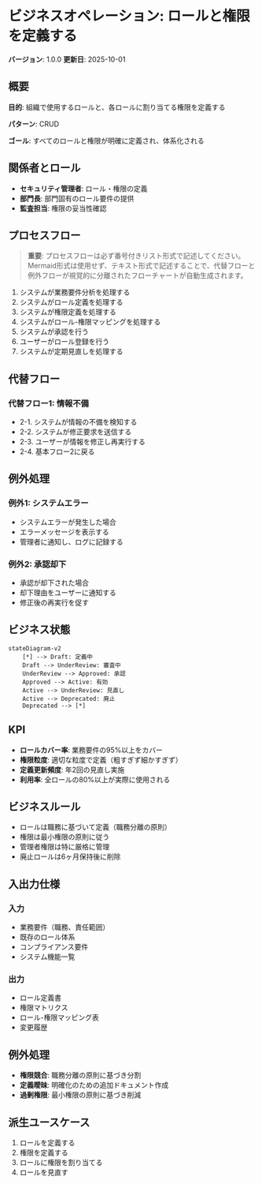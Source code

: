 # ビジネスオペレーション: ロールと権限を定義する

**バージョン**: 1.0.0
**更新日**: 2025-10-01

## 概要

**目的**: 組織で使用するロールと、各ロールに割り当てる権限を定義する

**パターン**: CRUD

**ゴール**: すべてのロールと権限が明確に定義され、体系化される

## 関係者とロール

- **セキュリティ管理者**: ロール・権限の定義
- **部門長**: 部門固有のロール要件の提供
- **監査担当**: 権限の妥当性確認

## プロセスフロー

> **重要**: プロセスフローは必ず番号付きリスト形式で記述してください。
> Mermaid形式は使用せず、テキスト形式で記述することで、代替フローと例外フローが視覚的に分離されたフローチャートが自動生成されます。

1. システムが業務要件分析を処理する
2. システムがロール定義を処理する
3. システムが権限定義を処理する
4. システムがロール-権限マッピングを処理する
5. システムが承認を行う
6. ユーザーがロール登録を行う
7. システムが定期見直しを処理する

## 代替フロー

### 代替フロー1: 情報不備
- 2-1. システムが情報の不備を検知する
- 2-2. システムが修正要求を送信する
- 2-3. ユーザーが情報を修正し再実行する
- 2-4. 基本フロー2に戻る

## 例外処理

### 例外1: システムエラー
- システムエラーが発生した場合
- エラーメッセージを表示する
- 管理者に通知し、ログに記録する

### 例外2: 承認却下
- 承認が却下された場合
- 却下理由をユーザーに通知する
- 修正後の再実行を促す

## ビジネス状態

```mermaid
stateDiagram-v2
    [*] --> Draft: 定義中
    Draft --> UnderReview: 審査中
    UnderReview --> Approved: 承認
    Approved --> Active: 有効
    Active --> UnderReview: 見直し
    Active --> Deprecated: 廃止
    Deprecated --> [*]
```

## KPI

- **ロールカバー率**: 業務要件の95%以上をカバー
- **権限粒度**: 適切な粒度で定義（粗すぎず細かすぎず）
- **定義更新頻度**: 年2回の見直し実施
- **利用率**: 全ロールの80%以上が実際に使用される

## ビジネスルール

- ロールは職務に基づいて定義（職務分離の原則）
- 権限は最小権限の原則に従う
- 管理者権限は特に厳格に管理
- 廃止ロールは6ヶ月保持後に削除

## 入出力仕様

### 入力
- 業務要件（職務、責任範囲）
- 既存のロール体系
- コンプライアンス要件
- システム機能一覧

### 出力
- ロール定義書
- 権限マトリクス
- ロール-権限マッピング表
- 変更履歴

## 例外処理

- **権限競合**: 職務分離の原則に基づき分割
- **定義曖昧**: 明確化のための追加ドキュメント作成
- **過剰権限**: 最小権限の原則に基づき削減

## 派生ユースケース

1. ロールを定義する
2. 権限を定義する
3. ロールに権限を割り当てる
4. ロールを見直す
